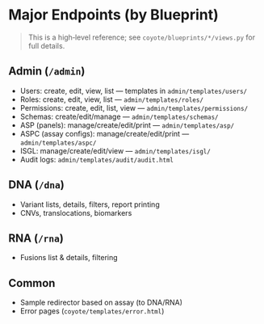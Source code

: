 # Major Endpoints (by Blueprint)

> This is a high‑level reference; see `coyote/blueprints/*/views.py` for full details.

## Admin (`/admin`)
- Users: create, edit, view, list — templates in `admin/templates/users/`
- Roles: create, edit, view, list — `admin/templates/roles/`
- Permissions: create, edit, list, view — `admin/templates/permissions/`
- Schemas: create/edit/manage — `admin/templates/schemas/`
- ASP (panels): manage/create/edit/print — `admin/templates/asp/`
- ASPC (assay configs): manage/create/edit/print — `admin/templates/aspc/`
- ISGL: manage/create/edit/view — `admin/templates/isgl/`
- Audit logs: `admin/templates/audit/audit.html`

## DNA (`/dna`)
- Variant lists, details, filters, report printing
- CNVs, translocations, biomarkers

## RNA (`/rna`)
- Fusions list & details, filtering

## Common
- Sample redirector based on assay (to DNA/RNA)
- Error pages (`coyote/templates/error.html`)

